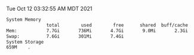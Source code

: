 Tue Oct 12 03:32:55 AM MDT 2021
```bash
System Memory
               total        used        free      shared  buff/cache   available
Mem:           7.7Gi       736Mi       4.7Gi       9.0Mi       2.3Gi       6.6Gi
Swap:          7.6Gi       301Mi       7.4Gi
System Storage
659M	.
```
```bash
